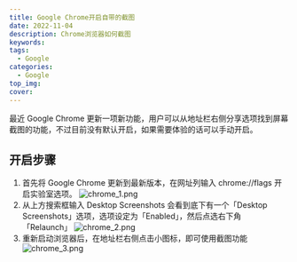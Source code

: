 ```yaml
---
title: Google Chrome开启自带的截图
date: 2022-11-04
description: Chrome浏览器如何截图
keywords:
tags:
  - Google
categories:
  - Google
top_img:
cover:
---
```


最近 Google Chrome 更新一项新功能，用户可以从地址栏右侧分享选项找到屏幕截图的功能，不过目前没有默认开启，如果需要体验的话可以手动开启。

## 开启步骤

1. 首先将 Google Chrome 更新到最新版本，在网址列输入 chrome://flags 开启实验室选项。
![chrome_1.png](https://s2.loli.net/2022/11/04/x3lEPhrSo9DntfY.png)
2. 从上方搜索框输入 Desktop Screenshots 会看到底下有一个「Desktop Screenshots」选项，选项设定为「Enabled」，然后点选右下角「Relaunch」
![chrome_2.png](https://s2.loli.net/2022/11/04/85d3TIvAZfPmonH.png)
3. 重新启动浏览器后，在地址栏右侧点击小图标，即可使用截图功能
![chrome_3.png](https://s2.loli.net/2022/11/04/IUq2VNT9evb8hzt.png)